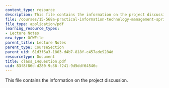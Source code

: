```yaml
---
content_type: resource
description: This file contains the information on the project discussion.
file: /courses/15-568a-practical-information-technology-management-spring-2005/83f8f86dd2809c36f2419d5ddf64546c_class_14question.pdf
file_type: application/pdf
learning_resource_types:
- Lecture Notes
ocw_type: OCWFile
parent_title: Lecture Notes
parent_type: CourseSection
parent_uid: 61d3f6a3-1803-d4b7-818f-c457ade9284d
resourcetype: Document
title: class_14question.pdf
uid: 83f8f86d-d280-9c36-f241-9d5ddf64546c
---
```

This file contains the information on the project discussion.

